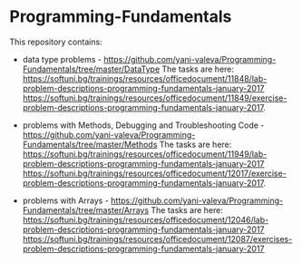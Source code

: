 # Programming-Fundamentals

This repository contains:

- data type problems - https://github.com/yani-valeva/Programming-Fundamentals/tree/master/DataType 
The tasks are here:
https://softuni.bg/trainings/resources/officedocument/11848/lab-problem-descriptions-programming-fundamentals-january-2017 
https://softuni.bg/trainings/resources/officedocument/11849/exercise-problem-descriptions-programming-fundamentals-january-2017.

- problems with Methods, Debugging and Troubleshooting Code - https://github.com/yani-valeva/Programming-Fundamentals/tree/master/Methods
The tasks are here:
https://softuni.bg/trainings/resources/officedocument/11949/lab-problem-descriptions-programming-fundamentals-january-2017 
https://softuni.bg/trainings/resources/officedocument/12017/exercise-problem-descriptions-programming-fundamentals-january-2017.

- problems with Arrays - https://github.com/yani-valeva/Programming-Fundamentals/tree/master/Arrays
The tasks are here:
https://softuni.bg/trainings/resources/officedocument/12046/lab-problem-descriptions-programming-fundamentals-january-2017
https://softuni.bg/trainings/resources/officedocument/12087/exercises-problem-descriptions-programming-fundamentals-january-2017

